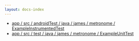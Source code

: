 ```yaml
---
layout: docs-index
---
```

- [app / src / androidTest / java / james / metronome / ExampleInstrumentedTest](app/src/androidTest/java/james/metronome/ExampleInstrumentedTest)
- [app / src / test / java / james / metronome / ExampleUnitTest](app/src/test/java/james/metronome/ExampleUnitTest)
